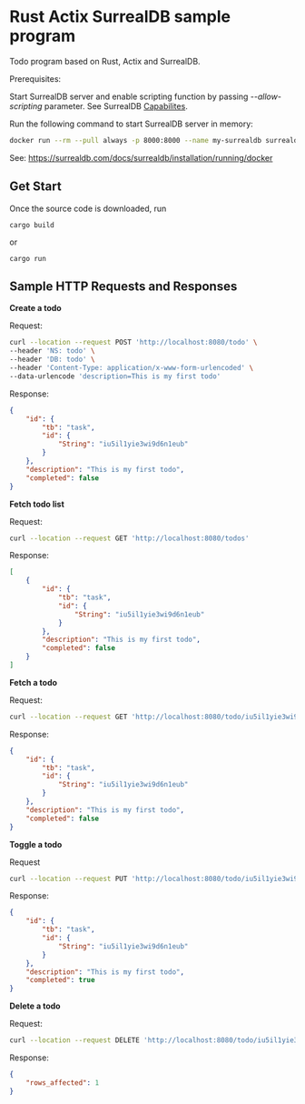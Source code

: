 # Rust Actix SurrealDB sample program

Todo program based on Rust, Actix and SurrealDB.

Prerequisites:

Start SurrealDB server and enable scripting function by passing _--allow-scripting_ parameter. See SurrealDB [Capabilites](https://docs.surrealdb.com/docs/security/capabilities/).

Run the following command to start SurrealDB server in memory:
```sh
docker run --rm --pull always -p 8000:8000 --name my-surrealdb surrealdb/surrealdb:latest start --user root --pass root
```
See: https://surrealdb.com/docs/surrealdb/installation/running/docker

## Get Start

Once the source code is downloaded, run

```
cargo build
```
or

```
cargo run
```

## Sample HTTP Requests and Responses

__Create a todo__

Request:

```sh
curl --location --request POST 'http://localhost:8080/todo' \
--header 'NS: todo' \
--header 'DB: todo' \
--header 'Content-Type: application/x-www-form-urlencoded' \
--data-urlencode 'description=This is my first todo'
```

Response:

```json
{
    "id": {
        "tb": "task",
        "id": {
            "String": "iu5il1yie3wi9d6n1eub"
        }
    },
    "description": "This is my first todo",
    "completed": false
}
```

__Fetch todo list__

Request:

```sh
curl --location --request GET 'http://localhost:8080/todos'
```

Response:

```json
[
    {
        "id": {
            "tb": "task",
            "id": {
                "String": "iu5il1yie3wi9d6n1eub"
            }
        },
        "description": "This is my first todo",
        "completed": false
    }
]
```


__Fetch a todo__

Request:

```sh
curl --location --request GET 'http://localhost:8080/todo/iu5il1yie3wi9d6n1eub'
```

Response:

```json
{
    "id": {
        "tb": "task",
        "id": {
            "String": "iu5il1yie3wi9d6n1eub"
        }
    },
    "description": "This is my first todo",
    "completed": false
}
```

__Toggle a todo__

Request

```sh
curl --location --request PUT 'http://localhost:8080/todo/iu5il1yie3wi9d6n1eub'
```

Response:

```json
{
    "id": {
        "tb": "task",
        "id": {
            "String": "iu5il1yie3wi9d6n1eub"
        }
    },
    "description": "This is my first todo",
    "completed": true
}
```

__Delete a todo__

Request:

```sh
curl --location --request DELETE 'http://localhost:8080/todo/iu5il1yie3wi9d6n1eub'
```

Response:

```json
{
    "rows_affected": 1
}
```
